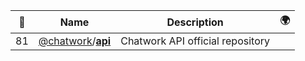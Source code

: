 |:star2: | Name | Description | 🌍|
|---|---|---|---|
|81|[@chatwork](https://github.com/chatwork)/[**api**](https://github.com/chatwork/api)|Chatwork API official repository||

